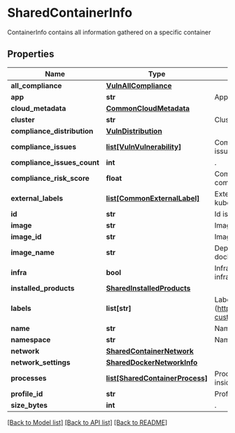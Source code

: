 # SharedContainerInfo

ContainerInfo contains all information gathered on a specific container

## Properties
Name | Type | Description | Notes
------------ | ------------- | ------------- | -------------
**all_compliance** | [**VulnAllCompliance**](VulnAllCompliance.md) |  | [optional] 
**app** | **str** | App is the app that is hosted in the container.  | [optional] 
**cloud_metadata** | [**CommonCloudMetadata**](CommonCloudMetadata.md) |  | [optional] 
**cluster** | **str** | Cluster is the provided cluster name.  | [optional] 
**compliance_distribution** | [**VulnDistribution**](VulnDistribution.md) |  | [optional] 
**compliance_issues** | [**list[VulnVulnerability]**](VulnVulnerability.md) | ComplianceIssues are all the container compliance issues.  | [optional] 
**compliance_issues_count** | **int** | .  | [optional] 
**compliance_risk_score** | **float** | ComplianceRiskScore is the container&#39;s compliance risk score.  | [optional] 
**external_labels** | [**list[CommonExternalLabel]**](CommonExternalLabel.md) | ExternalLabels is the external labels e.g., kubernetes namespace labels.  | [optional] 
**id** | **str** | Id is the container id.  | [optional] 
**image** | **str** | Image is the canonical image name.  | [optional] 
**image_id** | **str** | ImageId is the image id.  | [optional] 
**image_name** | **str** | Deprecated: The image name as stated in the docker run command.  | [optional] 
**infra** | **bool** | Infra represents any container that belongs to the infrastructure.  | [optional] 
**installed_products** | [**SharedInstalledProducts**](SharedInstalledProducts.md) |  | [optional] 
**labels** | **list[str]** | Labels are the container labels (https://docs.docker.com/engine/userguide/labels-custom-metadata/).  | [optional] 
**name** | **str** | Name is the container name.  | [optional] 
**namespace** | **str** | Namespace is the k8s deployment namespace.  | [optional] 
**network** | [**SharedContainerNetwork**](SharedContainerNetwork.md) |  | [optional] 
**network_settings** | [**SharedDockerNetworkInfo**](SharedDockerNetworkInfo.md) |  | [optional] 
**processes** | [**list[SharedContainerProcess]**](SharedContainerProcess.md) | Processes are the processes that are running inside the container.  | [optional] 
**profile_id** | **str** | ProfileID is the container profile id.  | [optional] 
**size_bytes** | **int** | .  | [optional] 

[[Back to Model list]](../README.md#documentation-for-models) [[Back to API list]](../README.md#documentation-for-api-endpoints) [[Back to README]](../README.md)


